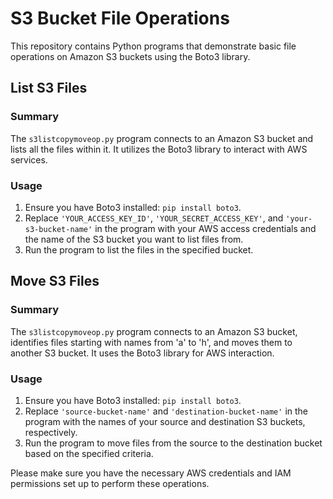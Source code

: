 # S3 Bucket File Operations

This repository contains Python programs that demonstrate basic file operations on Amazon S3 buckets using the Boto3 library.

## List S3 Files

### Summary

The `s3listcopymoveop.py` program connects to an Amazon S3 bucket and lists all the files within it. It utilizes the Boto3 library to interact with AWS services.

### Usage

1. Ensure you have Boto3 installed: `pip install boto3`.
2. Replace `'YOUR_ACCESS_KEY_ID'`, `'YOUR_SECRET_ACCESS_KEY'`, and `'your-s3-bucket-name'` in the program with your AWS access credentials and the name of the S3 bucket you want to list files from.
3. Run the program to list the files in the specified bucket.

## Move S3 Files

### Summary

The `s3listcopymoveop.py` program connects to an Amazon S3 bucket, identifies files starting with names from 'a' to 'h', and moves them to another S3 bucket. It uses the Boto3 library for AWS interaction.

### Usage

1. Ensure you have Boto3 installed: `pip install boto3`.
2. Replace `'source-bucket-name'` and `'destination-bucket-name'` in the program with the names of your source and destination S3 buckets, respectively.
3. Run the program to move files from the source to the destination bucket based on the specified criteria.

Please make sure you have the necessary AWS credentials and IAM permissions set up to perform these operations.
